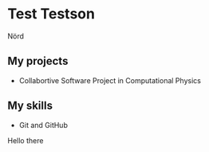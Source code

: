 # Test Testson
Nörd
## My projects
* Collabortive Software Project in Computational Physics
## My skills
* Git and GitHub

Hello there
